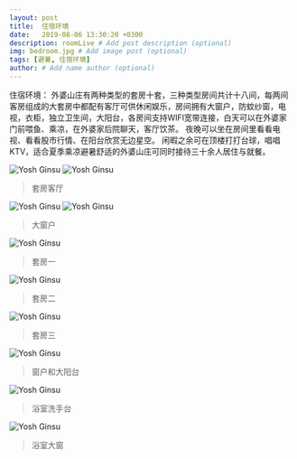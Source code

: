 ```yaml
---
layout: post
title:  住宿环境
date:   2019-08-06 13:30:20 +0300
description: roomLive # Add post description (optional)
img: bedroom.jpg # Add image post (optional)
tags: [避暑, 住宿环境]
author: # Add name author (optional)
---
```

住宿环境：
外婆山庄有两种类型的套房十套，三种类型房间共计十八间，每两间客房组成的大套房中都配有客厅可供休闲娱乐，房间拥有大窗户，防蚊纱窗，电视，衣柜，独立卫生间，大阳台，各房间支持WIFI宽带连接，白天可以在外婆家门前喂鱼、乘凉，在外婆家后院聊天，客厅饮茶。
夜晚可以坐在房间里看看电视、看看股市行情、在阳台欣赏无边星空。
闲暇之余可在顶楼打打台球，唱唱KTV，适合夏季乘凉避暑舒适的外婆山庄可同时接待三十余人居住与就餐。

![Yosh Ginsu]({{site.baseurl}}/assets/img/shanzhuang7.jpg)
![Yosh Ginsu]({{site.baseurl}}/assets/img/bedroom3.jpg)
>套房客厅

![Yosh Ginsu]({{site.baseurl}}/assets/img/bedroom6.jpg)
![Yosh Ginsu]({{site.baseurl}}/assets/img/bedroom5.jpg)
>大窗户

![Yosh Ginsu]({{site.baseurl}}/assets/img/bedroom1.jpg)
>套房一

![Yosh Ginsu]({{site.baseurl}}/assets/img/bedroom2.jpg)
>套房二

![Yosh Ginsu]({{site.baseurl}}/assets/img/bedroom4.jpg)
>套房三

![Yosh Ginsu]({{site.baseurl}}/assets/img/bedroom7.jpg)
>窗户和大阳台

![Yosh Ginsu]({{site.baseurl}}/assets/img/bathroom1.jpg)
>浴室洗手台

![Yosh Ginsu]({{site.baseurl}}/assets/img/bathroom2.jpg)
>浴室大窗
